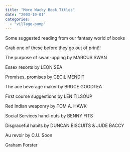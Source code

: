 ```yaml
---
title: "More Wacky Book Titles"
date: "2003-10-01"
categories: 
  - "village-pump"
---
```


Some suggested reading from our fantasy world of books

Grab one of these before they go out of print!!

The purpose of swan-upping by MARCUS SWAN

Essex resorts by LEON SEA

Promises, promises by CECIL MENDIT

The ace beverage maker by BRUCE GOODTEA

First course suggestions by LEN TILSOUP

Red Indian weaponry by TOM A. HAWK

Social Services hand-outs by BENNY FITS

Disgraceful habits by DUNCAN BISCUITS & JUDE BACCY

Au revoir by C.U. Soon

Graham Forster
